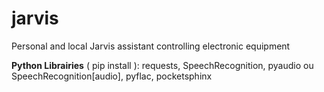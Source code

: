 # jarvis
Personal and local Jarvis assistant controlling electronic equipment

**Python Librairies** ( pip install ): requests, SpeechRecognition, pyaudio ou SpeechRecognition[audio], pyflac, pocketsphinx